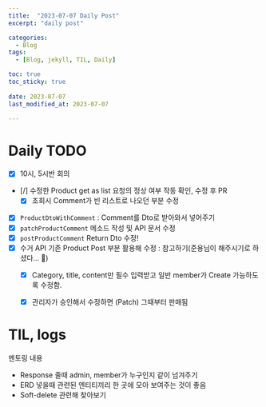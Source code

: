 ```yaml
---
title:  "2023-07-07 Daily Post"
excerpt: "daily post"

categories:
  - Blog
tags:
  - [Blog, jekyll, TIL, Daily]

toc: true
toc_sticky: true
 
date: 2023-07-07
last_modified_at: 2023-07-07

---
```


# Daily TODO

- [x] 10시, 5시반 회의
- [/] 수정한 Product get as list 요청의 정상 여부 작동 확인, 수정 후 PR
	- [x] 조회시 Comment가 빈 리스트로 나오던 부분 수정
- [x] `ProductDtoWithComment` : Comment를 Dto로 받아와서 넣어주기
- [x] `patchProductComment` 메소드 작성 및 API 문서 수정
- [x] `postProductComment` Return Dto 수정!
- [x] 수거 API 기존 Product Post 부분 활용해 수정 : 참고하기(준용님이 해주시기로 하셨다... 🥹)
	- [x] Category, title, content만 필수 입력받고 일반 member가 Create 가능하도록 수정함.
	- [x] 관리자가 승인해서 수정하면 (Patch) 그때부터 판매됨


# TIL, logs

멘토링 내용

- Response 줄때 admin, member가 누구인지 같이 넘겨주기
- ERD 넣을때 관련된 엔티티끼리 한 곳에 모아 보여주는 것이 좋음
- Soft-delete 관련해 찾아보기